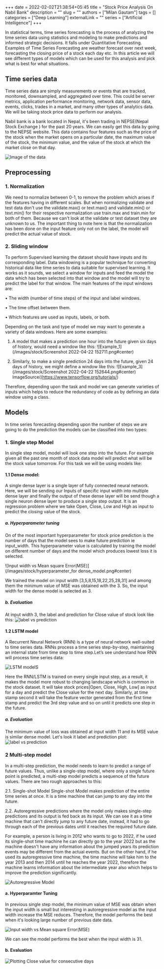 +++ 
date = 2022-02-02T21:38:54+05:45
title = "Stock Price Analysis On Nabil Bank"
description = ""
slug = ""
authors = ["Milan Gautam"]
tags = []
categories = ["Deep Learning"]
externalLink = ""
series = ["Artificial Intelligence"]
+++

<!-- ## Introduction -->
In statistical terms, time series forecasting is the process of analyzing the time series data using statistics and modeling to make predictions and informed strategic decisions. It falls under Quantitative Forecasting. Examples of Time Series Forecasting are weather forecast over next week, forecasting the closing price of a stock each day etc. In this article we will see different types of models which can be used for this analysis and pick what is best for what situations.


## Time series data

Time series data are simply measurements or events that are tracked, monitored, downsampled, and aggregated over time. This could be server metrics, application performance monitoring, network data, sensor data, events, clicks, trades in a market, and many other types of analytics data. We will be taking stock price data to perform our analysis.

Nabil bank is a bank located in Nepal, it's been trading in NEPSE(Nepal Stock Exchange ) for the past 20 years. We can easily get this data by going to the NEPSE website. This data contains four features such as the price of the stock when the market opens on a particular date, the maximum value of the stock, the minimum value, and the value of the stock at which the market close on that day.

![Image of the data](/images/stock/stock_dataframe.png#center)
## Preprocessing 

### 1. Normalization
We need to normalize between 0-1, to remove the problem which arises if the features having in different scales. But when normalizing validate and test data don't use the validate.max() or text.max() and validate.min() or text.min() for their respective normalization use train.max and train.min for both of them. Because we can't look at the validate or test dataset they are unknown to us. The important thing to note here is that the normalization has been done on the input feature only not on the label, the model will predict the actual value of stock.


### 2. Sliding window

To perform Supervised learning the dataset should have inputs and its corresponding label. Data windowing is a popular technique for converting historical data like time series to data suitable for supervised learning. It works as it sounds, we select a window for inputs and feed the model the data which has been selected into that window and the model will try to predict the label for that window.
The main features of the input windows are:

•	The width (number of time steps) of the input and label windows.

•	The time offset between them.

•	Which features are used as inputs, labels, or both.

Depending on the task and type of model we may want to generate a variety of data windows. Here are some examples:
1.	A model that makes a prediction one hour into the future given six days of history,  would need a window like this:
![Example_1](/images/stock/Screenshot 2022-04-22 152711.png#center)

2.	Similarly, to make a single prediction 24 days into the future, given 24 days of history, we might define a window like this:
![Example_3](/images/stock/Screenshot 2022-04-22 152644.png#center)
ImageSource((https://www.tensorflow.org/tutorials/)

Therefore, depending upon the task and model we can generate varieties of inputs which helps to reduce the redundancy of code as by defining an data window using a class.



## Models
In time series forecasting depending upon the number of steps we are going to do the prediction the models can be classified into two types:

### 1. Single step Model
In single step model, model will look one step into the future. For example given all the past one month of stock data model will predict what will be the stock value tomorrow. For this task we will be using models like:

#### 1.1	Dense model:
A single dense layer is a single layer of fully connected neural network. Here, we will be sending our Inputs of specific input width into multiple dense layer and finally the output of these dense layer will be send though a single neuron dense layer to produce a single step output. It is an regression problem where we take Open, Close, Low and High as input to predict the closing value of the stock.

##### a. Hyperparameter tuning
On of the most important hyperparameter for stock price prediction is the number of days that the model sees to make future prediction ie input_width. This hyperparameter value is calculated by training the model on different number of days and the model which produces lowest loss it is selected.

![Input width vs Mean square Error(MSE)](/images/stock/hyperparameter_for dense_model.png#center)

We trained the model on input width [3,5,8,15,18,22,25,28,31] and among them the minimum value of MSE was obtained with the 3. So, the input width for the dense model is selected as 3.

##### b. Evaluation 
At input width 3, the label and prediction for Close value of stock look like this:
![label vs prediction](images\stock\Dense_model_ground_truth_vs_prediction.png#center)


#### 1.2 LSTM model
A Recurrent Neural Network (RNN) is a type of neural network well-suited to time series data. RNNs process a time series step-by-step, maintaining an internal state from time step to time step.Let’s see understand how RNN will process time series data:

![LSTM modelS](images\stock\RNN.png#center)

Here the RNN/LSTM is trained on every single input step, as a result, it makes the model more robust to changing landscape which is common in the stock dataset. It will take stock prices[Open, Close, High, Low]  as input for a day and predict the Close value for the next day. Similarly, at time stamp second it will take the feature vector generated from the first time stamp and predict the 3rd step value and so on until it predicts one step in the future.

##### a. Evaluation
The minimum value of loss was obtained at input width 11 and its MSE value is similar dense model. Let's look it label and prediction plot:
![label vs prediction](images\stock\rnn_ground_truth_vs_prediction.png#center)


### 2 Multi-step model
In a multi-step prediction, the model needs to learn to predict a range of future values. Thus, unlike a single-step model, where only a single future point is predicted, a multi-step model predicts a sequence of the future values. There are two rough approaches to this:

2.1.	Single-shot Model
 Single-shot Model makes prediction of the entire time series at once. It is a time machine that can jump to any day into the future.

2.2.	Autoregressive predictions where the model only makes single-step predictions and its output is fed back as its input. We can see it as a time machine that can't directly jump to any future date, instead, it had to go through each of the previous dates until it reaches the required future date. 

For example, a person is living in 2012 who wants to go to 2022, if he used its single-shot time machine he can directly go to the year 2022 but as the machine doesn't have any information about the jumped years its prediction events may be different from the actual events. But on the other hand, if he used its autoregressive time machine, the time machine will take him to the year 2013 and then 2014 until he reaches the year 2022, therefore the machine learns information about the intermediate year also which helps to improve the prediction significantly.

![Autoregressive Model](images\stock\autoregressive.png#center)


#### a. Hyperparamter Tuning
In previous single step model, the minimum value of MSE was obtain when the input width is small but interesting in autoregressive model as the input width increase the MSE reduces. Therefore, the model performs the best when it's looking large number of previous date data. 

![Input width vs Mean square Error(MSE)](images\stock\hyperparameter_for_autoregressiv_model.png#center)

We can see the model performs the best when the input width is 31.

#### b. Evaluation
![Plotting Close value for consecutive days](images\stock\autoregressive_prediction.png#center)

